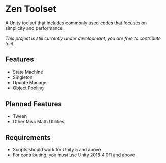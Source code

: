 # Zen Toolset
A Unity toolset that includes commonly used codes that focuses on simplicity and performance.

*This project is still currently under development, you are free to contribute to it.*

## Features
- State Machine
- Singleton
- Update Manager
- Object Pooling

## Planned Features
- Tween
- Other Misc Math Utilities

## Requirements
- Scripts should work for Unity 5 and above
- For contributing, you must use Unity 2018.4.0f1 and above